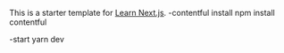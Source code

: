 This is a starter template for [Learn Next.js](https://nextjs.org/learn).
-contentful install
npm install contentful

-start
yarn dev